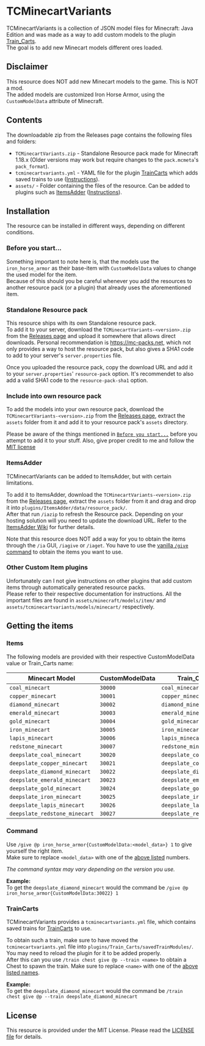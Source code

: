 <!-- Plugin pages -->
[traincarts]: https://www.spigotmc.org/resources/39592/
[itemsadder]: https://www.spigotmc.org/resources/73355/

<!-- GitHub Links -->
[releases]: https://github.com/Andre601/TCMinecartVariants/releases
[license]: https://github.com/Andre601/TCMinecartVariants/blob/main/LICENSE

<!-- Other Links -->
[ia-wiki]: https://itemsadder.devs.beer

# TCMinecartVariants

TCMinecartVariants is a collection of JSON model files for Minecraft: Java Edition and was made as a way to add custom models to the plugin [Train_Carts][traincarts].  
The goal is to add new Minecart models different ores loaded.

## Disclaimer

This resource does NOT add new Minecart models to the game. This is NOT a mod.  
The added models are customized Iron Horse Armor, using the `CustomModelData` attribute of Minecraft.

## Contents

The downloadable zip from the Releases page contains the following files and folders:

- `TCMinecartVariants.zip` - Standalone Resource pack made for Minecraft 1.18.x (Older versions may work but require changes to the `pack.mcmeta`'s `pack_format`).
- `tcminecartvariants.yml` - YAML file for the plugin [TrainCarts][traincarts] which adds saved trains to use ([Instructions](#traincarts)).
- `assets/` - Folder containing the files of the resource. Can be added to plugins such as [ItemsAdder][itemsadder] ([Instructions](#itemsadder)).

## Installation

The resource can be installed in different ways, depending on different conditions.

### Before you start...

Something important to note here is, that the models use the `iron_horse_armor` as their base-item with `CustomModelData` values to change the used model for the item.  
Because of this should you be careful whenever you add the resources to another resource pack (or a plugin) that already uses the aforementioned item.

### Standalone Resource pack

This resource ships with its own Standalone resource pack.  
To add it to your server, download the `TCMinecartVariants-<version>.zip` from the [Releases page][releases] and upload it somewhere that allows direct downloads. Personal recommendation is https://mc-packs.net, which not only provides a way to host the resource pack, but also gives a SHA1 code to add to your server's `server.properties` file.

Once you uploaded the resource pack, copy the download URL and add it to your `server.properties`' `resource-pack` option. It's recommendet to also add a valid SHA1 code to the `resource-pack-sha1` option.

### Include into own resource pack

To add the models into your own resource pack, download the `TCMinecartVariants-<version>.zip` from the [Releases page][releases], extract the `assets` folder from it and add it to your resource pack's `assets` directory.

Please be aware of the things mentioned in [`Before you start...`](#before-you-start) before you attempt to add it to your stuff.
Also, give proper credit to me and follow the [MIT license][license]

### ItemsAdder

TCMinecartVariants can be added to ItemsAdder, but with certain limitations.

To add it to ItemsAdder, download the `TCMinecartVariants-<version>.zip` from the [Releases page][releases], extract the `assets` folder from it and drag and drop it into `plugins/ItemsAdder/data/resource_pack/`.  
After that run `/iazip` to refresh the Resource pack. Depending on your hosting solution will you need to update the download URL. Refer to the [ItemsAdder Wiki][ia-wiki] for further details.

Note that this resource does NOT add a way for you to obtain the items through the `/ia` GUI, `/iagive` or `/iaget`. You have to use the [vanilla `/give` command](#command) to obtain the items you want to use.

### Other Custom Item plugins

Unfortunately can I not give instructions on other plugins that add custom items through automatically generated resource packs.  
Please refer to their respective documentation for instructions. All the important files are found in `assets/minecraft/models/item/` and `assets/tcminecartvariants/models/minecart/` respectively.

## Getting the items

### Items

The following models are provided with their respective CustomModelData value or Train_Carts name:

| Minecart Model                | CustomModelData | Train_Carts name              |
| ----------------------------- | --------------- | ----------------------------- |
| `coal_minecart`               | `30000`         | `coal_minecart`               |
| `copper_minecart`             | `30001`         | `copper_minecart`             |
| `diamond_minecart`            | `30002`         | `diamond_minecart`            |
| `emerald_minecart`            | `30003`         | `emerald_minecart`            |
| `gold_minecart`               | `30004`         | `gold_minecart`               |
| `iron_minecart`               | `30005`         | `iron_minecart`               |
| `lapis_minecart`              | `30006`         | `lapis_minecart`              |
| `redstone_minecart`           | `30007`         | `redstone_minecart`           |
| `deepslate_coal_minecart`     | `30020`         | `deepslate_coal_minecart`     |
| `deepslate_copper_minecart`   | `30021`         | `deepslate_copper_minecart`   |
| `deepslate_diamond_minecart`  | `30022`         | `deepslate_diamond_minecart`  |
| `deepslate_emerald_minecart`  | `30023`         | `deepslate_emerald_minecart`  |
| `deepslate_gold_minecart`     | `30024`         | `deepslate_gold_minecart`     |
| `deepslate_iron_minecart`     | `30025`         | `deepslate_iron_minecart`     |
| `deepslate_lapis_minecart`    | `30026`         | `deepslate_lapis_minecart`    |
| `deepslate_redstone_minecart` | `30027`         | `deepslate_redstone_minecart` |


### Command

Use `/give @p iron_horse_armor{CustomModelData:<model_data>} 1` to give yourself the right item.  
Make sure to replace `<model_data>` with one of the [above listed](#items) numbers.

*The command syntax may vary depending on the version you use.*

**Example:**  
To get the `deepslate_diamond_minecart` would the command be `/give @p iron_horse_armor{CustomModelData:30022} 1`

### TrainCarts

TCMinecartVariants provides a `tcminecartvariants.yml` file, which contains saved trains for [TrainCarts][traincarts] to use.

To obtain such a train, make sure to have moved the `tcminecartvariants.yml` file into `plugins/Train_Carts/savedTrainModules/`. You may need to reload the plugin for it to be added properly.  
After this can you use `/train chest give @p --train <name>` to obtain a Chest to spawn the train. Make sure to replace `<name>` with one of the [above listed names](#items).

**Example:**  
To get the `deepslate_diamond_minecart` would the command be `/train chest give @p --train deepslate_diamond_minecart`

## License

This resource is provided under the MIT License. Please read the [LICENSE file][license] for details.
